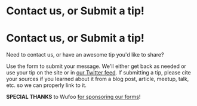# Contact us, or Submit a tip!

# Contact us, or Submit a tip!

Need to contact us, or have an awesome tip you'd like to share?

Use the form to submit your message. We'll either get back as needed or use your tip on the site or in [our Twitter feed](http://twitter.com/TheSassWay). If submitting a tip, please cite your sources if you learned about it from a blog post, article, meetup, talk, etc. so we can properly link to it.

<script type="text/javascript">var host = (("https:" == document.location.protocol) ? "https://secure." : "http://");document.write(unescape("%3Cscript src='" + host + "wufoo.com/scripts/embed/form.js' type='text/javascript'%3E%3C/script%3E"));</script>

<script type="text/javascript">
var z7x3k7 = new WufooForm();
z7x3k7.initialize({
'userName':'thesassway', 
'formHash':'z7x3k7', 
'autoResize':true,
'height':'574',
'header':'show', 
'ssl':true});
z7x3k7.display();
</script>

**SPECIAL THANKS** to Wufoo [for sponsoring our forms](http://wufoo.com/hearts/tech-events/)!